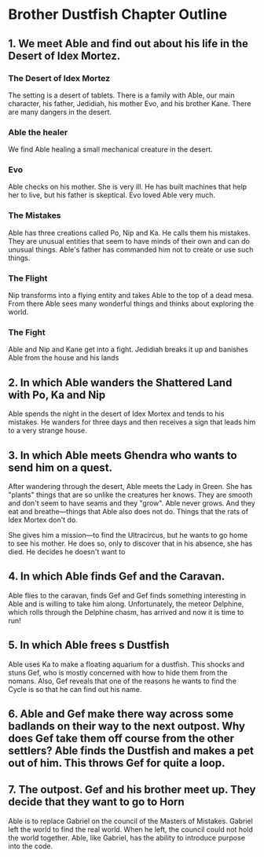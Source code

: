 # Brother Dustfish Chapter Outline

## 1. We meet Able and find out about his life in the Desert of Idex Mortez.

### The Desert of Idex Mortez
The setting is a desert of tablets. There is a family with Able, our main character, his father, Jedidiah, his mother Evo, and his brother Kane. There are many dangers in the desert.

### Able the healer
We find Able healing a small mechanical creature in the desert.

### Evo
Able checks on his mother. She is very ill. He has built machines that help her to live, but his father is skeptical. Evo loved Able very much.

### The Mistakes
Able has three creations called Po, Nip and Ka. He calls them his mistakes. They are unusual entities that seem to have minds of their own and can do unusual things. Able's father has commanded him not to create or use such things.

### The Flight
Nip transforms into a flying entity and takes Able to the top of a dead mesa. From there Able sees many wonderful things and thinks about exploring the world.

### The Fight
Able and Nip and Kane get into a fight. Jedidiah breaks it up and banishes Able from the house and his lands


## 2. In which Able wanders the Shattered Land with Po, Ka and Nip

Able spends the night in the desert of Idex Mortex and tends to his mistakes. He wanders for three days and then receives a sign that leads him to a very strange house.

## 3. In which Able meets Ghendra who wants to send him on a quest.

After wandering through the desert, Able meets the Lady in Green. She has "plants" things that are so unlike the creatures her knows. They are smooth and don't seem to have seams and they "grow". Able never grows. And they eat and breathe—things that Able also does not do. Things that the rats of Idex Mortex don't do.

She gives him a mission—to find the Ultracircus, but he wants to go home to see his mother. He does so, only to discover that in his absence, she has died. He decides he doesn't want to 


## 4. In which Able finds Gef and the Caravan.

Able flies to the caravan, finds Gef and Gef finds something interesting in Able and is willing to take him along. Unfortunately, the meteor Delphine, which rolls through the Delphine chasm, has arrived and now it is time to run!

## 5. In which Able frees s Dustfish

Able uses Ka to make a floating aquarium for a dustfish. This shocks and stuns Gef, who is mostly concerned with how to hide them from the nomans. Also, Gef reveals that one of the reasons he wants to find the Cycle is so that he can find out his name.

## 6. Able and Gef make there way across some badlands on their way to the next outpost. Why does Gef take them off course from the other settlers? Able finds the Dustfish and makes a pet out of him. This throws Gef for quite a loop.

## 7. The outpost. Gef and his brother meet up. They decide that they want to go to Horn

Able is to replace Gabriel on the council of the Masters of Mistakes. Gabriel left the world to find the real world. When he left, the council could not hold the world together. Able, like Gabriel, has the ability to introduce purpose into the code.